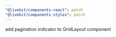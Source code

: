 ```yaml
---
"@livekit/components-react": patch
"@livekit/components-styles": patch
---
```


add pagination indicator to GridLayout component
